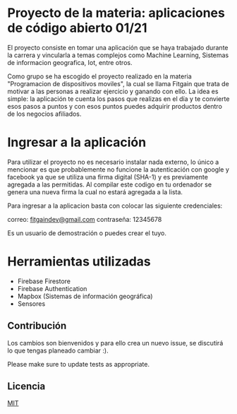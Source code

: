 # Proyecto de la materia: aplicaciones de código abierto 01/21

El proyecto consiste en tomar una aplicación que se haya trabajado durante la carrera y vincularla a temas complejos como Machine Learning, Sistemas de informacion geografica, Iot, entre otros. 

Como grupo se ha escogido el proyecto realizado en la materia "Programacion de dispositivos moviles", la cual se llama Fitgain que trata de motivar a las personas a realizar ejercicio y ganando con ello. La idea es simple: la aplicación te cuenta los pasos que realizas en el día y te convierte esos pasos a puntos y con esos puntos puedes adquirir productos dentro de los negocios afiliados. 

# Ingresar a la aplicación

Para utilizar el proyecto no es necesario instalar nada externo, lo único a mencionar es que probablemente no funcione la autenticación con google y facebook ya que se utiliza una firma digital (SHA-1) y es previamente agregada a las permitidas. Al compilar este codigo en tu ordenador se genera una nueva firma la cual no estará agregada a la lista.

Para ingresar a la aplicacion basta con colocar las siguiente credenciales:

correo: fitgaindev@gmail.com
contraseña: 12345678

Es un usuario de demostración o puedes crear el tuyo.

# Herramientas utilizadas

  - Firebase Firestore
  - Firebase Authentication
  - Mapbox (Sistemas de información geográfica)
  - Sensores

## Contribución
Los cambios son bienvenidos y para ello crea un nuevo issue, se discutirá lo que tengas planeado cambiar :).

Please make sure to update tests as appropriate.

## Licencia
[MIT](https://choosealicense.com/licenses/mit/)


